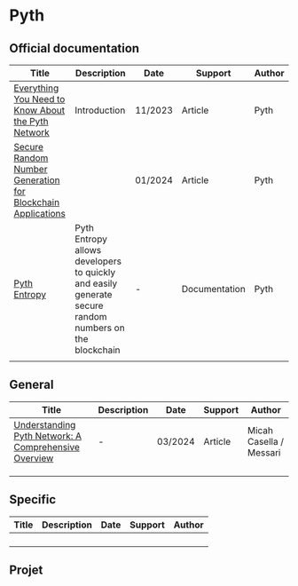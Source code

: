 # Pyth

## Official documentation

| Title                                                        | Description                                                  | Date    | Support       | Author |
| ------------------------------------------------------------ | ------------------------------------------------------------ | ------- | ------------- | ------ |
| [Everything You Need to Know About the Pyth Network](https://pyth.network/blog/what-is-the-pyth-network) | Introduction                                                 | 11/2023 | Article       | Pyth   |
| [Secure Random Number Generation for Blockchain Applications](https://pyth.network/blog/secure-random-numbers-for-blockchains) |                                                              | 01/2024 | Article       | Pyth   |
| [Pyth Entropy](https://docs.pyth.network/entropy?ref=pyth-network.ghost.io) | Pyth Entropy allows developers to quickly and easily generate secure random numbers on the blockchain | -       | Documentation | Pyth   |
|                                                              |                                                              |         |               |        |

## General

| Title                                                        | Description | Date    | Support | Author                  |
| ------------------------------------------------------------ | ----------- | ------- | ------- | ----------------------- |
| [Understanding Pyth Network: A Comprehensive Overview](https://messari.io/report/understanding-pyth-network-a-comprehensive-overview) | -           | 03/2024 | Article | Micah Casella / Messari |
|                                                              |             |         |         |                         |
|                                                              |             |         |         |                         |
|                                                              |             |         |         |                         |

## Specific

| Title | Description | Date | Support | Author |
| ----- | ----------- | ---- | ------- | ------ |
|       |             |      |         |        |
|       |             |      |         |        |
|       |             |      |         |        |
|       |             |      |         |        |


## Projet